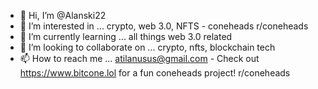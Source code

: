 - 👋 Hi, I’m @Alanski22
- 👀 I’m interested in ... crypto, web 3.0, NFTS - coneheads r/coneheads
- 🌱 I’m currently learning ... all things web 3.0 related
- 💞️ I’m looking to collaborate on ... crypto, nfts, blockchain tech
- 📫 How to reach me ... atilanusus@gmail.com - Check out https://www.bitcone.lol for a fun coneheads project! r/coneheads

<!---
Alanski22/Alanski22 is a ✨ special ✨ repository because its `README.md` (this file) appears on your GitHub profile.
You can click the Preview link to take a look at your changes.
--->
